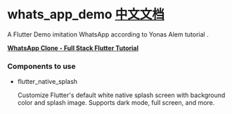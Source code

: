# whats_app_demo [中文文档](README_zh.md)

A Flutter Demo imitation WhatsApp according to Yonas Alem tutorial .

[**WhatsApp Clone - Full Stack Flutter Tutorial**](https://www.youtube.com/playlist?list=PLKVW6d8dj19TgglsvNcWq0OzKXUMZtUqL)

### Components to use

- flutter_native_splash

  Customize Flutter's default white native splash screen with background color and splash image. Supports dark mode, full screen, and more.

  

